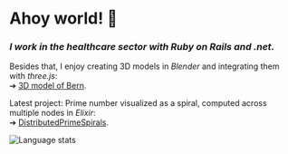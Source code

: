 # Ahoy world! 👋
### _I work in the healthcare sector with Ruby on Rails and .net._ </br>

Besides that, I enjoy creating 3D models in _Blender_ and integrating them with _three.js_: </br>
➔ [3D model of Bern](https://oliolioli.github.io).

Latest project: Prime number visualized as a spiral, computed across multiple nodes in _Elixir_: </br>
➔ [DistributedPrimeSpirals](https://github.com/Wii42/DistributedPrimeSpirals?tab=readme-ov-file#live-demo).</br>

<img src="https://github-readme-stats.vercel.app/api/top-langs/?username=oliolioli&layout=compact&langs_count=8" alt="Language stats">
